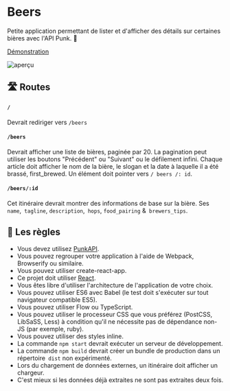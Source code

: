 # Beers

Petite application permettant de lister et d'afficher des détails sur certaines bières avec l'API Punk. 🍺

[Démonstration](https://react-beers.herokuapp.com/beers/)

![aperçu](https://image.ibb.co/gpC3V8/Capture_d_e_cran_2018_06_05_a_12_27_30.png)

## 🛣  Routes

#### `/`

Devrait rediriger vers `/beers`

#### `/beers`

Devrait afficher une liste de bières, paginée par 20. La pagination peut utiliser les boutons "Précédent" ou "Suivant" ou le défilement infini.
Chaque article doit afficher le nom de la bière, le slogan et la date à laquelle il a été brassé, first_brewed. Un élément doit pointer vers `/ beers /: id`.

#### `/beers/:id`

Cet itinéraire devrait montrer des informations de base sur la bière. Ses `name`,` tagline`, `description`,` hops`, `food_pairing` &` brewers_tips`.

## 📏  Les règles
- Vous devez utilisez [PunkAPI](https://punkapi.com).
- Vous pouvez regrouper votre application à l'aide de Webpack, Browserify ou similaire.
- Vous pouvez utiliser create-react-app.
- Ce projet doit utiliser [React](https://facebook.github.io/react/).
- Vous êtes libre d'utiliser l'architecture de l'application de votre choix.
- Vous pouvez utiliser ES6 avec Babel (le test doit s'exécuter sur tout navigateur compatible ES5).
- Vous pouvez utiliser Flow ou TypeScript.
- Vous pouvez utiliser le processeur CSS que vous préférez (PostCSS, LibSaSS, Less) à condition qu'il ne nécessite pas de dépendance non-JS (par exemple, ruby).
- Vous pouvez utiliser des styles inline.
- La commande `npm start` devrait exécuter un serveur de développement.
- La commande `npm build` devrait créer un bundle de production dans un répertoire` dist` non expérimenté.
- Lors du chargement de données externes, un itinéraire doit afficher un chargeur.
- C'est mieux si les données déjà extraites ne sont pas extraites deux fois.
